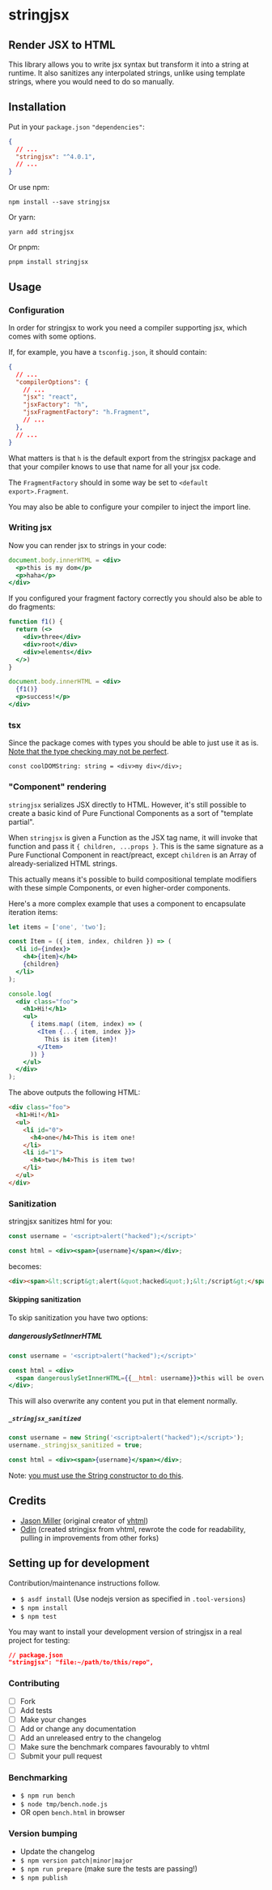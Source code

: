 # stringjsx

## Render JSX to HTML

This library allows you to write jsx syntax but transform it into a string at
runtime. It also sanitizes any interpolated strings, unlike using template
strings, where you would need to do so manually.

## Installation

Put in your `package.json` `"dependencies"`:
```json
{
  // ...
  "stringjsx": "^4.0.1",
  // ...
}
```

Or use npm:

`npm install --save stringjsx`

Or yarn:

`yarn add stringjsx`

Or pnpm:

`pnpm install stringjsx`

## Usage

### Configuration

In order for stringjsx to work you need a compiler supporting jsx, which comes with
some options.

If, for example, you have a `tsconfig.json`, it should contain:

```json
{
  // ...
  "compilerOptions": {
    // ...
    "jsx": "react",
    "jsxFactory": "h",
    "jsxFragmentFactory": "h.Fragment",
    // ...
  },
  // ...
}
```

What matters is that `h` is the default export from the stringjsx
package and that your compiler knows to use that name for all your jsx code.

The `FragmentFactory` should in some way be set to `<default export>.Fragment`.

You may also be able to configure your compiler to inject the import line.

### Writing jsx

Now you can render jsx to strings in your code:

```jsx
document.body.innerHTML = <div>
  <p>this is my dom</p>
  <p>haha</p>
</div>
```

If you configured your fragment factory correctly you should also be able to
do fragments:

```jsx
function f1() {
  return (<>
    <div>three</div>
    <div>root</div>
    <div>elements</div>
  </>)
}

document.body.innerHTML = <div>
  {f1()}
  <p>success!</p>
</div>
```

### tsx

Since the package comes with types you should be able to just use it as is.
[Note that the type checking may not be perfect](https://github.com/developit/vhtml/issues/19#issuecomment-757658538).

```tsx
const coolDOMString: string = <div>my div</div>;
```

### "Component" rendering

`stringjsx` serializes JSX directly to HTML.
However, it's still possible to create a basic kind of Pure Functional Components as a sort of "template partial".

When `stringjsx` is given a Function as the JSX tag name, it will invoke that function and pass it `{ children, ...props }`.
This is the same signature as a Pure Functional Component in react/preact, except `children` is an Array of already-serialized HTML strings.

This actually means it's possible to build compositional template modifiers with these simple Components, or even higher-order components.

Here's a more complex example that uses a component to encapsulate iteration items:

```jsx
let items = ['one', 'two'];

const Item = ({ item, index, children }) => (
  <li id={index}>
    <h4>{item}</h4>
    {children}
  </li>
);

console.log(
  <div class="foo">
    <h1>Hi!</h1>
    <ul>
      { items.map( (item, index) => (
        <Item {...{ item, index }}>
          This is item {item}!
        </Item>
      )) }
    </ul>
  </div>
);
```

The above outputs the following HTML:

```html
<div class="foo">
  <h1>Hi!</h1>
  <ul>
    <li id="0">
      <h4>one</h4>This is item one!
    </li>
    <li id="1">
      <h4>two</h4>This is item two!
    </li>
  </ul>
</div>
```

### Sanitization

stringjsx sanitizes html for you:

```jsx
const username = '<script>alert("hacked");</script>'

const html = <div><span>{username}</span></div>;
```

becomes:

```html
<div><span>&lt;script&gt;alert(&quot;hacked&quot;);&lt;/script&gt;</span></div>
```

#### Skipping sanitization

To skip sanitization you have two options:

##### dangerouslySetInnerHTML

```jsx
const username = '<script>alert("hacked");</script>'

const html = <div>
  <span dangerouslySetInnerHTML={{__html: username}}>this will be overwritten</span>
</div>;
```

This will also overwrite any content you put in that element normally.

##### `_stringjsx_sanitized`

```jsx
const username = new String('<script>alert("hacked");</script>');
username._stringjsx_sanitized = true;

const html = <div><span>{username}</span></div>;
```

Note: [you must use the String constructor to do this](./misc/typescript_string.md#what-is-a-string-and-why-is-it-not-a-string).

## Credits

- [Jason Miller](https://github.com/developit) (original creator of [vhtml](https://github.com/developit/vhtml))
- [Odin](https://github.com/odinhb) (created stringjsx from vhtml, rewrote the code for readability, pulling in improvements from other forks)

## Setting up for development

Contribution/maintenance instructions follow.

- `$ asdf install` (Use nodejs version as specified in `.tool-versions`)
- `$ npm install`
- `$ npm test`

You may want to install your development version of stringjsx in a real project
for testing:

```json
// package.json
"stringjsx": "file:~/path/to/this/repo",
```

### Contributing

- [ ] Fork
- [ ] Add tests
- [ ] Make your changes
- [ ] Add or change any documentation
- [ ] Add an unreleased entry to the changelog
- [ ] Make sure the benchmark compares favourably to vhtml
- [ ] Submit your pull request

### Benchmarking

- `$ npm run bench`
- `$ node tmp/bench.node.js`
- OR open `bench.html` in browser

### Version bumping

- Update the changelog
- `$ npm version patch|minor|major`
- `$ npm run prepare` (make sure the tests are passing!)
- `$ npm publish`
